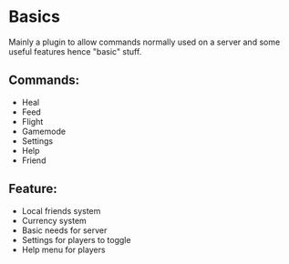 # Basics
Mainly a plugin to allow commands normally used on a server and some useful features hence "basic" stuff.

Commands:
-
- Heal
- Feed
- Flight
- Gamemode
- Settings
- Help
- Friend

Feature:
- 
- Local friends system
- Currency system
- Basic needs for server
- Settings for players to toggle
- Help menu for players